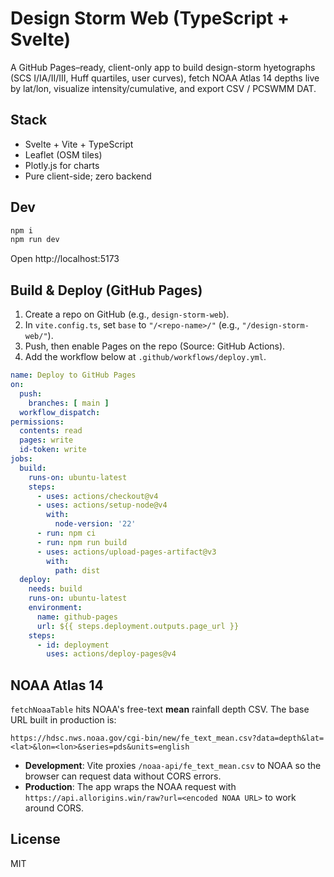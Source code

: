 # Design Storm Web (TypeScript + Svelte)

A GitHub Pages–ready, client-only app to build design-storm hyetographs (SCS I/IA/II/III, Huff quartiles, user curves), fetch NOAA Atlas 14 depths live by lat/lon, visualize intensity/cumulative, and export CSV / PCSWMM DAT.

## Stack
- Svelte + Vite + TypeScript
- Leaflet (OSM tiles)
- Plotly.js for charts
- Pure client-side; zero backend

## Dev
```bash
npm i
npm run dev
```
Open http://localhost:5173

## Build & Deploy (GitHub Pages)
1. Create a repo on GitHub (e.g., `design-storm-web`).
2. In `vite.config.ts`, set `base` to `"/<repo-name>/"` (e.g., `"/design-storm-web/"`).
3. Push, then enable Pages on the repo (Source: GitHub Actions).
4. Add the workflow below at `.github/workflows/deploy.yml`.

```yaml
name: Deploy to GitHub Pages
on:
  push:
    branches: [ main ]
  workflow_dispatch:
permissions:
  contents: read
  pages: write
  id-token: write
jobs:
  build:
    runs-on: ubuntu-latest
    steps:
      - uses: actions/checkout@v4
      - uses: actions/setup-node@v4
        with:
          node-version: '22'
      - run: npm ci
      - run: npm run build
      - uses: actions/upload-pages-artifact@v3
        with:
          path: dist
  deploy:
    needs: build
    runs-on: ubuntu-latest
    environment:
      name: github-pages
      url: ${{ steps.deployment.outputs.page_url }}
    steps:
      - id: deployment
        uses: actions/deploy-pages@v4
```

## NOAA Atlas 14
`fetchNoaaTable` hits NOAA's free-text **mean** rainfall depth CSV. The base URL built
in production is:
```
https://hdsc.nws.noaa.gov/cgi-bin/new/fe_text_mean.csv?data=depth&lat=<lat>&lon=<lon>&series=pds&units=english
```

- **Development**: Vite proxies `/noaa-api/fe_text_mean.csv` to NOAA so the browser
  can request data without CORS errors.
- **Production**: The app wraps the NOAA request with
  `https://api.allorigins.win/raw?url=<encoded NOAA URL>` to work around CORS.

## License
MIT
